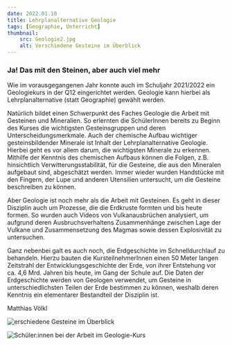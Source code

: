 ```yaml
---
date: 2022.01.10
title: Lehrplanalternative Geologie
tags: [Geographie, Unterricht]
thumbnail: 
    src: Geologie2.jpg
    alt: Verschiedene Gesteine im Überblick
---
```


### Ja! Das mit den Steinen, aber auch viel mehr

Wie im vorausgegangenen Jahr konnte auch im Schuljahr 2021/2022 ein Geologiekurs in der Q12 eingerichtet werden. Geologie kann hierbei als Lehrplanalternative (statt Geographie) gewählt werden.

Natürlich bildet einen Schwerpunkt des Faches Geologie die Arbeit mit Gesteinen und Mineralien. So erlernten die SchülerInnen bereits zu Beginn des Kurses die wichtigsten Gesteinsgruppen und deren Unterscheidungsmerkmale. Auch der chemische Aufbau wichtiger gesteinsbildender Minerale ist Inhalt der Lehrplanalternative Geologie. Hierbei geht es vor allem darum, die wichtigsten Minerale zu erkennen. Mithilfe der Kenntnis des chemischen Aufbaus können die Folgen, z.B. hinsichtlich Verwitterungsstabilität, für die Gesteine, die aus den Mineralen aufgebaut sind, abgeschätzt werden. Immer wieder wurden Handstücke mit den Fingern, der Lupe und anderen Utensilien untersucht, um die Gesteine beschreiben zu können.

Aber Geologie ist noch mehr als die Arbeit mit Gesteinen. Es geht in dieser Disziplin auch um Prozesse, die die Erdkruste formten und bis heute formen. So wurden auch Videos von Vulkanausbrüchen analysiert, um aufgrund deren Ausbruchsverhaltens Zusammenhänge zwischen Lage der Vulkane und Zusammensetzung des Magmas sowie dessen Explosivität zu untersuchen. 

Ganz nebenbei galt es auch noch, die Erdgeschichte im Schnelldurchlauf zu behandeln. Hierzu bauten die KursteilnehmerInnen einen 50 Meter langen Zeitstrahl der Entwicklungsgeschichte der Erde, von ihrer Entstehung vor ca. 4,6 Mrd. Jahren bis heute, im Gang der Schule auf. Die Daten der Erdgeschichte werden von Geologen verwendet, um Gesteine in unterschiedlichsten Teilen der Erde bestimmen zu können, weshalb deren Kenntnis ein elementarer Bestandteil der Disziplin ist.

Matthias Völkl

<img src="/images/Geologie2.jpg" alt="erschiedene Gesteine im Überblick">

![Schüler:innen bei der Arbeit im Geologie-Kurs](/images/Geologie1.jpg)


